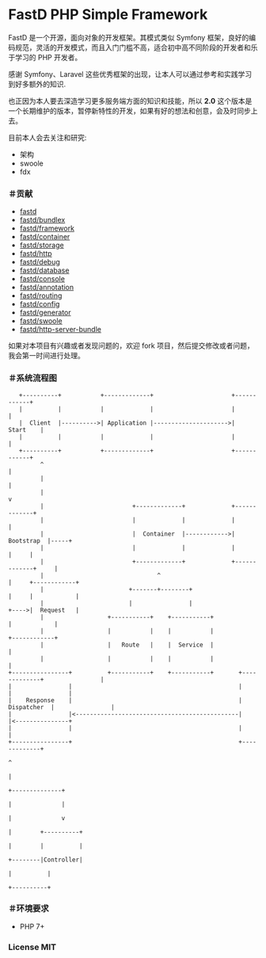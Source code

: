 # FastD PHP Simple Framework

FastD 是一个开源，面向对象的开发框架。其模式类似 Symfony 框架，良好的编码规范，灵活的开发模式，而且入门门槛不高，适合初中高不同阶段的开发者和乐于学习的 PHP 开发者。

感谢 Symfony、Laravel 这些优秀框架的出现，让本人可以通过参考和实践学习到好多额外的知识.

也正因为本人要去深造学习更多服务端方面的知识和技能，所以 **2.0** 这个版本是一个长期维护的版本，暂停新特性的开发，如果有好的想法和创意，会及时同步上去。

目前本人会去关注和研究: 

* 架构
* swoole
* fdx

### ＃贡献

* [fastd](https://github.com/JanHuang/fastD)
* [fastd/bundlex](https://github.com/JanHuang/bundlex)
* [fastd/framework](https://github.com/JanHuang/framework)
* [fastd/container](https://github.com/JanHuang/container)
* [fastd/storage](https://github.com/JanHuang/storage)
* [fastd/http](https://github.com/JanHuang/http)
* [fastd/debug](https://github.com/JanHuang/debug)
* [fastd/database](https://github.com/JanHuang/database)
* [fastd/console](https://github.com/JanHuang/console)
* [fastd/annotation](https://github.com/JanHuang/annotation)
* [fastd/routing](https://github.com/JanHuang/routing)
* [fastd/config](https://github.com/JanHuang/config)
* [fastd/generator](https://github.com/JanHuang/generator)
* [fastd/swoole](https://github.com/JanHuang/swoole)
* [fastd/http-server-bundle](https://github.com/JanHuang/http-server-bundle)

如果对本项目有兴趣或者发现问题的，欢迎 fork 项目，然后提交修改或者问题，我会第一时间进行处理。

### ＃系统流程图

```
   +----------+           +-------------+                      +------------+                          
   |          |           |             |                      |            |                          
   |  Client  |---------->| Application |--------------------->|   Start    |                          
   |          |           |             |                      |            |                          
   +----------+           +-------------+                      +------------+                          
         ^                                                            |                                
         |                                                            |                                
         |                                                            v                                
         |                         +-------------+             +-------------+                         
         |                         |             |             |             |                         
         |                         |  Container  |------------>|  Bootstrap  |-----+                   
         |                         |             |             |             |     |                   
         |                         +-------------+             +-------------+     |                   
         |                                ^                                        |     +------------+
         |                        +-------+--------+                               |     |            |
         |                        |                |                               +---->|  Request   |
         |                  +-----------+    +-----------+                               |            |
         |                  |           |    |           |                               +------------+
         |                  |   Route   |    |  Service  |                                      |      
         |                  |           |    |           |                                      |      
+----------------+          +-----------+    +-----------+       +-------------+                |      
|                |                                               |             |                |      
|    Response    |                                               | Dispatcher  |                |      
|                |<----------------------------------------------|             |<---------------+      
|                |                                               |             |                       
+----------------+                                               +-------------+                       
                                                                        ^                              
                                                                        |                              
                                                                        +--------------+               
                                                                        |              |               
                                                                        |              v               
                                                                        |        +----------+          
                                                                        |        |          |          
                                                                        +--------|Controller|          
                                                                                 |          |          
                                                                                 +----------+          
```

### ＃环境要求

* PHP 7+

### License MIT
